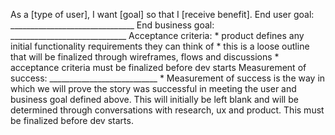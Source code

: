 As a [type of user], I want [goal] so that I [receive benefit]. End user goal: _______________________________ End business goal: _____________________________ Acceptance criteria: * product defines any initial functionality requirements they can think of * this is a loose outline that will be finalized through wireframes, flows and discussions * acceptance criteria must be finalized before dev starts Measurement of success: ___________________________ * Measurement of success is the way in which we will prove the story was successful in meeting the user and business goal defined above. This will initially be left blank and will be determined through conversations with research, ux and product. This must be finalized before dev starts.